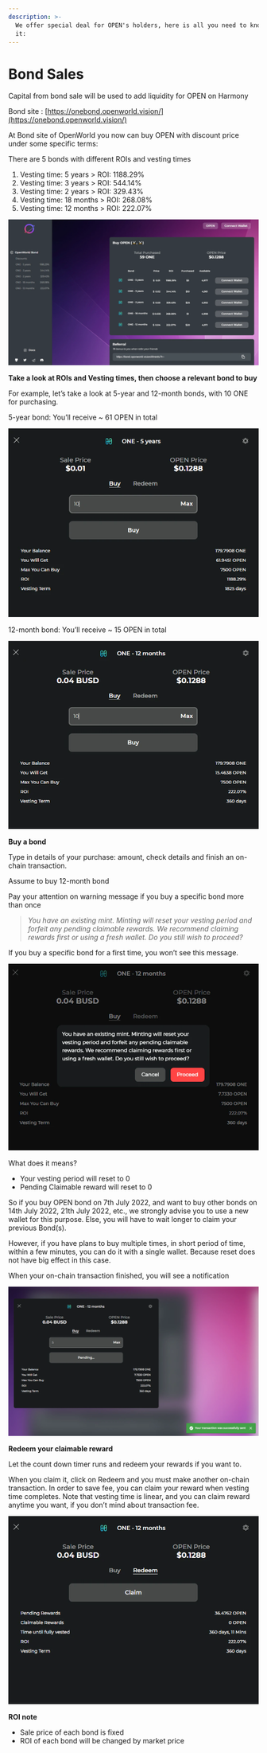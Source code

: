 ```yaml
---
description: >-
  We offer special deal for OPEN's holders, here is all you need to know about
  it:
---
```


# Bond Sales

Capital from bond sale will be used to add liquidity for OPEN on Harmony

Bond site : [https://onebond.openworld.vision/](https://onebond.openworld.vision/)

At Bond site of OpenWorld you now can buy OPEN with discount price under some specific terms:

There are 5 bonds with different ROIs and vesting times

1. Vesting time: 5 years > ROI: 1188.29%
2. Vesting time: 3 years > ROI: 544.14%
3. Vesting time: 2 years > ROI: 329.43%
4. Vesting time: 18 months > ROI: 268.08%
5. Vesting time: 12 months > ROI: 222.07%

![](<../.gitbook/assets/bond harmony.webp>)

**Take a look at ROIs and Vesting times, then choose a relevant bond to buy**

For example, let’s take a look at 5-year and 12-month bonds, with 10 ONE for purchasing.

5-year bond: You’ll receive \~ 61 OPEN in total

![](<../.gitbook/assets/bond harmony 5 years.webp>)

12-month bond: You’ll receive \~ 15 OPEN in total

![](<../.gitbook/assets/bond harmony 12 months.webp>)

**Buy a bond**

Type in details of your purchase: amount, check details and finish an on-chain transaction.

Assume to buy 12-month bond

Pay your attention on warning message if you buy a specific bond more than once

> _You have an existing mint. Minting will reset your vesting period and forfeit any pending claimable rewards. We recommend claiming rewards first or using a fresh wallet. Do you still wish to proceed?_

If you buy a specific bond for a first time, you won’t see this message.

![](<../.gitbook/assets/buy bond 1.webp>)

What does it means?

* Your vesting period will reset to 0
* Pending Claimable reward will reset to 0

So if you buy OPEN bond on 7th July 2022, and want to buy other bonds on 14th July 2022, 21th July 2022, etc., we strongly advise you to use a new wallet for this purpose. Else, you will have to wait longer to claim your previous Bond(s).

However, if you have plans to buy multiple times, in short period of time, within a few minutes, you can do it with a single wallet. Because reset does not have big effect in this case.

When your on-chain transaction finished, you will see a notification

![](<../.gitbook/assets/buy bond 2.webp>)

**Redeem your claimable reward**

Let the count down timer runs and redeem your rewards if you want to.

When you claim it, click on Redeem and you must make another on-chain transaction. In order to save fee, you can claim your reward when vesting time completes. Note that vesting time is linear, and you can claim reward anytime you want, if you don’t mind about transaction fee.

![](<../.gitbook/assets/bond redem.webp>)

**ROI note**

* Sale price of each bond is fixed
* ROI of each bond will be changed by market price
